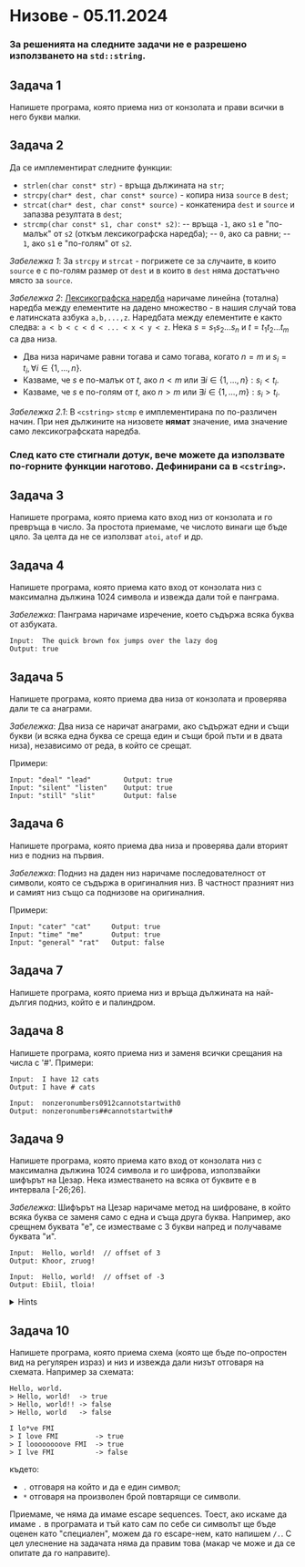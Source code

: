 # Низове - 05.11.2024

### За решенията на следните задачи не е разрешено използването на `std::string`.

## Задача 1

Напишете програма, която приема низ от конзолата и прави всички в него букви малки. 

## Задача 2

Да се имплементират следните функции:

- `strlen(char const* str)` - връща дължината на `str`;
- `strcpy(char* dest, char const* source)` - копира низа `source` в `dest`;
- `strcat(char* dest, char const* source)` - конкатенира `dest` и `source` и запазва резултата в `dest`;
- `strcmp(char const* s1, char const* s2)`:
-- връща `-1`, ако `s1` е "по-малък" от `s2` (откъм лексикографска наредба);
-- `0`, ако са равни;
-- `1`, ако `s1` е "по-голям" от `s2`.

*Забележка 1*: За `strcpy` и `strcat` - погрижете се за случаите, в които `source` е с по-голям размер от `dest` и в които в `dest` няма достатъчно място за `source`.

*Забележка 2*: [Лексикографска наредба](https://en.wikipedia.org/wiki/Lexicographic_order) наричаме линейна (тотална) наредба между елементите на дадено множество - в нашия случай това е латинската азбука `a,b,...,z`. Наредбата между елементите е както следва: `a < b < c < d < ... < x < y < z`. Нека $s = s_1s_2...s_n$ и $t = t_1t_2...t_m$ са два низа.
- Два низа наричаме равни тогава и само тогава, когато $n = m$ и $s_i = t_i, \forall i \in \{1,...,n\}$.
- Казваме, че $s$ е по-малък от $t$, ако $n<m$ или $\exists i \in \{1,...,n\} : s_i < t_i$.
- Казваме, че $s$ е по-голям от $t$, ако $n>m$ или $\exists i \in \{1,...,m\} : s_i > t_i$.

*Забележка 2.1*: В `<cstring>` `stcmp` е имплементирана по по-различен начин. При нея дължините на низовете **нямат** значение, има значение само лексикографската наредба.

### След като сте стигнали дотук, вече можете да използвате по-горните функции наготово. Дефинирани са в `<cstring>`.

## Задача 3

Напишете програма, която приема като вход низ от конзолата и го превръща в число. За простота приемаме, че числото винаги ще бъде цяло. За целта да не се използват `atoi`, `atof` и др.

## Задача 4

Напишете програма, която приема като вход от конзолата низ с максимална дължина 1024 символа и извежда дали той е панграма.

*Забележка*: Панграма наричаме изречение, което съдържа всяка буква от азбуката.

```
Input:  The quick brown fox jumps over the lazy dog
Output: true
```

## Задача 5

Напишете програма, която приема два низа от конзолата и проверява дали те са анаграми.

*Забележка*: Два низа се наричат анаграми, ако съдържат едни и същи букви (и всяка една буква се среща един и същи брой пъти и в двата низа), независимо от реда, в който се срещат.

Примери:

```
Input: "deal" "lead"        Output: true
Input: "silent" "listen"    Output: true
Input: "still" "slit"       Output: false
```

## Задача 6

Напишете програма, която приема два низа и проверява дали вторият низ е подниз на първия.

*Забележка*: Подниз на даден низ наричаме последователност от символи, която се съдържа в оригиналния низ. В частност празният низ и самият низ също са поднизове на оригиналния.

Примери:

```
Input: "cater" "cat"     Output: true
Input: "time" "me"       Output: true
Input: "general" "rat"   Output: false
```

## Задача 7

Напишете програма, която приема низ и връща дължината на най-дългия подниз, който е и палиндром.

## Задача 8

Напишете програма, която приема низ и заменя всички срещания на числа с '#'.
Примери:
```
Input:  I have 12 cats
Output: I have # cats

Input:  nonzeronumbers0912cannotstartwith0 
Output: nonzeronumbers##cannotstartwith#
``` 

## Задача 9

Напишете програма, която приема като вход от конзолата низ с максимална дължина 1024 символа и го шифрова, използвайки шифърът на Цезар. Нека изместването на всяка от буквите е в интервала [-26;26].

*Забележка*: Шифърът на Цезар наричаме метод на шифроване, в който всяка буква се заменя само с една и съща друга буква. Например, ако срещнем буквата "е", се изместваме с 3 букви напред и получаваме буквата "и".
```
Input:  Hello, world!  // offset of 3
Output: Khoor, zruog!

Input:  Hello, world!  // offset of -3
Output: Ebiil, tloia!
``` 

<details> 
    <summary>Hints</summary>
    Какво би се случило, ако имаме буквата 'z' и изместване напред с една буква?
    <details>
        <summary>Hint</summary>
        >За да се справите с този проблем, използвайте оператора за деление с остатък. 
    </details>
    А ако изместваме назад? Как може да си осигурите,
     че буквите ви винаги ще са в даден интервал?
    <details>
        <summary>Hint</summary>
        >Прибавете числото 26.
    </details>

</details>

## Задача 10

Напишете програма, която приема схема (която ще бъде по-опростен вид на регулярен израз) и низ и извежда дали низът отговаря на схемата. Например за схемата:
```
Hello, world.
> Hello, world!  -> true
> Hello, world!! -> false
> Hello, world   -> false

I lo*ve FMI
> I love FMI         -> true
> I loooooooove FMI  -> true
> I lve FMI          -> false
```
където:
- `.` отговаря на който и да е един символ;
- `*` отговаря на произволен брой повтарящи се символи.

Приемаме, че няма да имаме escape sequences. Тоест, ако искаме да имаме `.` в програмата и тъй като сам по себе си символът ще бъде оценен като "специален", можем да го escape-нем, като напишем `/.`. С цел улеснение на задачата няма да правим това (макар че може и да се опитате да го направите).